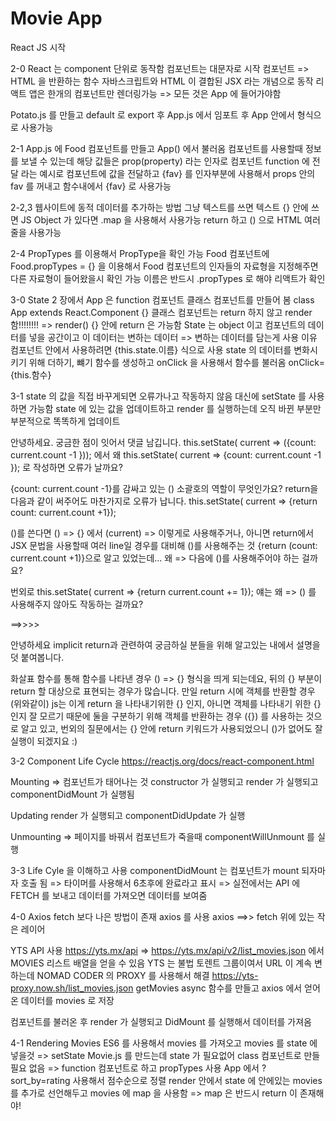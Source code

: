 # Movie App

React JS 시작

2-0
React 는 component 단위로 동작함 컴포넌트는 대문자로 시작
컴포넌트 => HTML 을 반환하는 함수
자바스크립트와 HTML 이 결합된 JSX 라는 개념으로 동작
리액트 앱은 한개의 컴포넌트만 렌더링가능 => 모든 것은 App 에 들어가야함

Potato.js 를 만들고 default 로 export 후 App.js 에서 임포트 후 App 안에서 <Potato /> 형식으로 사용가능

2-1
App.js 에 Food 컴포넌트를 만들고 App() 에서 불러옴
컴포넌트를 사용할때 정보를 보낼 수 있는데 해당 값들은 prop(property) 라는 인자로 컴포넌트 function 에 전달
<Food fav="kimchi"> 라는 예시로 컴포넌트에 값을 전달하고
{fav} 를 인자부분에 사용해서 props 안의 fav 를 꺼내고 함수내에서 {fav} 로 사용가능

2-2,3
웹사이트에 동적 데이터를 추가하는 방법
그냥 텍스트를 쓰면 텍스트 {} 안에 쓰면 JS
Object 가 있다면 .map 을 사용해서 사용가능
return 하고 () 으로 HTML 여러줄을 사용가능

2-4 PropTypes 를 이용해서 PropType을 확인 가능
Food 컴포넌트에 Food.propTypes = {} 을 이용해서 Food 컴포넌트의 인자들의 자료형을 지정해주면 다른 자료형이 들어왔을시 확인 가능
이름은 반드시 .propTypes 로 해야 리액트가 확인

3-0 State
2 장에서 App 은 function 컴포넌트
클래스 컴포넌트를 만들어 봄
class App extends React.Component {}
클래스 컴포넌트는 return 하지 않고 render 함!!!!!!!! => render() {} 안에 return 은 가능함
State 는 object 이고 컴포넌트의 데이터를 넣을 공간이고 이 데이터는 변하는 데이터 => 변하는 데이터를 담는게 사용 이유
컴포넌트 안에서 사용하려면 {this.state.이름} 식으로 사용
state 의 데이터를 변화시키기 위해 더하기, 뺴기 함수를 생성하고 onClick 을 사용해서 함수를 불러옴
onClick={this.함수}

3-1
state 의 값을 직접 바꾸게되면 오류가나고 작동하지 않음 대신에 setState 를 사용하면 가능함
state 에 있는 값을 업데이트하고 render 를 실행하는데 오직 바뀐 부분만 부분적으로 똑똑하게 업데이트

안녕하세요. 궁금한 점이 잇어서 댓글 남깁니다.
this.setState( current => ({count: current.count -1 })); 에서 왜
this.setState( current => {count: current.count -1 }); 로 작성하면 오류가 날까요?

{count: current.count -1}를 감싸고 있는 () 소괄호의 역할이 무엇인가요?
return을 다음과 같이 써주어도 마찬가지로 오류가 납니다.
this.setState( current => {return count: current.count +1});

()를 쓴다면 () => {} 에서 (current) => 이렇게로 사용해주거나, 아니면 return에서 JSX 문법을 사용할때 여러 line일 경우를 대비해 ()를 사용해주는 것 {return (count: current.count +1)}으로 알고 있었는데... 왜 => 다음에 ()를 사용해주어야 하는 걸까요?

번외로
this.setState( current => {return current.count += 1});
얘는 왜 => () 를 사용해주지 않아도 작동하는 걸까요?

==>>>>

안녕하세요 implicit return과 관련하여 궁금하실 분들을 위해 알고있는 내에서 설명을 덧 붙여봅니다.

화살표 함수를 통해 함수를 나타낸 경우
() => {} 형식을 띄게 되는데요,
뒤의 {} 부분이 return 할 대상으로 표현되는 경우가 많습니다.
만일 return 시에 객체를 반환할 경우(위와같이)
js는 이게 return 을 나타내기위한 {} 인지, 아니면 객체를 나타내기 위한 {} 인지 잘 모르기 때문에 둘을 구분하기 위해
객체를 반환하는 경우 ({}) 를 사용하는 것으로 알고 있고, 번외의 질문에서는 {} 안에 return 키워드가 사용되었으니 ()가 없어도 잘 실행이 되겠지요 :)

3-2 Component Life Cycle
https://reactjs.org/docs/react-component.html

Mounting => 컴포넌트가 태어나는 것
constructor 가 실행되고 render 가 실행되고 componentDidMount 가 실행됨

Updating
render 가 실행되고 componentDidUpdate 가 실행

Unmounting => 페이지를 바꿔서 컴포넌트가 죽을때
componentWillUnmount 를 실행

3-3
Life Cyle 을 이해하고 사용
componentDidMount 는 컴포넌트가 mount 되자마자 호출 됨 => 타이머를 사용해서 6초후에 완료라고 표시
=> 실전에서는 API 에 FETCH 를 보내고 데이터를 가져오면 데이터를 보여줌

4-0 Axios
fetch 보다 나은 방법이 존재 axios 를 사용
axios ==>> fetch 위에 있는 작은 레이어

YTS API 사용
https://yts.mx/api
=> https://yts.mx/api/v2/list_movies.json 에서 MOVIES 리스트 배열을 얻을 수 있음
YTS 는 불법 토렌트 그룹이여서 URL 이 계속 변하는데 NOMAD CODER 의 PROXY 를 사용해서 해결
https://yts-proxy.now.sh/list_movies.json
getMovies async 함수를 만들고 axios 에서 얻어온 데이터를 movies 로 저장

컴포넌트를 불러온 후 render 가 실행되고 DidMount 를 실행해서 데이터를 가져옴

4-1 Rendering Movies
ES6 를 사용해서 movies 를 가져오고 movies 를 state 에 넣을것 => setState
Movie.js 를 만드는데 state 가 필요없어 class 컴포넌트로 만들필요 없음 => function 컴포넌트로 하고 propTypes 사용
App 에서 ?sort_by=rating 사용해서 점수순으로 정렬
render 안에서 state 에 안에있는 movies 를 추가로 선언해두고 movies 에 map 을 사용함 => map 은 반드시 return 이 존재해야!
